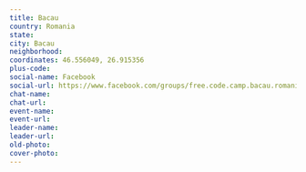 ```yaml
---
title: Bacau
country: Romania
state: 
city: Bacau
neighborhood: 
coordinates: 46.556049, 26.915356
plus-code:
social-name: Facebook
social-url: https://www.facebook.com/groups/free.code.camp.bacau.romania
chat-name:
chat-url:
event-name:
event-url:
leader-name:
leader-url:
old-photo: 
cover-photo:
---
```

